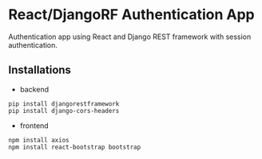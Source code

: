 # React/DjangoRF Authentication App

Authentication app using React and Django REST framework with session authentication.

## Installations

* backend
```
pip install djangorestframework
pip install django-cors-headers
```

* frontend
```
npm install axios
npm install react-bootstrap bootstrap
```
